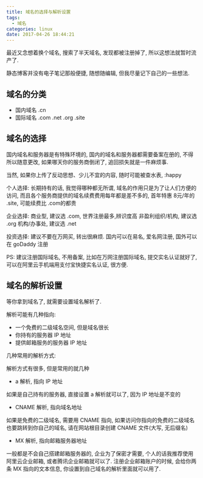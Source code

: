 ```yaml
---
title: 域名的选择与解析设置
tags:
  - 域名
categories: linux
date: 2017-04-26 18:44:21
---
```


最近又念想着换个域名, 搜索了半天域名, 发现都被注册掉了, 所以这想法就暂时流产了.

静态博客并没有电子笔记那般便捷, 随想随编辑, 但我尽量记下自己的一些想法.

## 域名的分类

- 国内域名 .cn
- 国际域名 .com .net .org .site

## 域名的选择

国内域名和服务器是有特殊环境的, 
国内的域名和服务器都需要备案在册的, 
不得所以随意更改, 如果哪天你的服务商倒闭了,
追回损失就是一件麻烦事.

当然, 如果你上传了反动思想、少儿不宜的内容, 随时可能被查水表, :happy

个人选择: 
长期持有的话, 我觉得哪种都无所谓, 
域名的作用只是为了让人们方便的访问, 
而且各个服务商提供的域名续费费用每年都是差不多的, 首年特惠 8元/年的 .site, 可能续费比 .com的都贵

企业选择: 
商业型, 建议选 .com, 世界注册最多,辨识度高
非盈利组织/机构, 建议选 .org
机构/办事处, 建议选 .net

投资选择:
建议不要在万网买, 转出很麻烦.
国内可以在易名, 爱名网注册, 国外可以在 goDaddy 注册

PS: 建议注册国际域名, 不用备案, 比如在万网注册国际域名, 提交实名认证就好了, 可以在阿里云手机端用支付宝快捷实名认证, 很方便.

## 域名的解析设置

等你拿到域名了, 就需要设置域名解析了.

解析可能有几种指向:

- 一个免费的二级域名空间, 但是域名很长
- 你持有的服务器 IP 地址
- 提供邮箱服务的服务器 IP 地址

几种常用的解析方式:

解析方式有很多, 但是常用的就几种
- a 解析, 指向 IP 地址

如果是自己持有的服务器, 直接设置 a 解析就可以了, 因为 IP 地址是不变的

- CNAME 解析, 指向域名地址

如果是免费的二级域名, 需要用 CNAME 指向, 如果访问你指向的免费的二级域名也要跳转到你自己的域名, 
请在网站根目录创建 CNAME 文件(大写, 无后缀名)

- MX 解析, 指向邮箱服务器地址

一般都是不会自己搭建邮箱服务器的, 企业为了保密才需要, 个人的话我推荐使用阿里云企业邮箱, 或者腾讯企业邮箱就可以了.
注册企业邮箱账户的时候, 会给你两条 MX 指向的文本信息, 你设置到自己域名的解析里面就可以用了.







